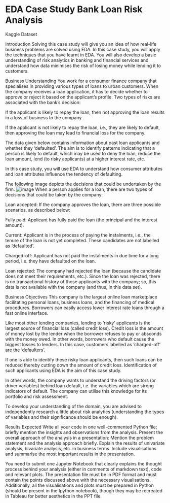 # EDA Case Study Bank Loan Risk Analysis
Kaggle Dataset

Introduction
Solving this case study will give you an idea of how real-life business problems are solved using EDA. In this case study, you will apply the techniques that you have learnt in EDA. You will also develop a basic understanding of risk analytics in banking and financial services and understand how data minimises the risk of losing money while lending it to customers.

  

Business Understanding
You work for a consumer finance company that specialises in providing various types of loans to urban customers. When the company receives a loan application, it has to decide whether to approve or reject it based on the applicant’s profile. Two types of risks are associated with the bank’s decision:

If the applicant is likely to repay the loan, then not approving the loan results in a loss of business to the company.

If the applicant is not likely to repay the loan, i.e., they are likely to default, then approving the loan may lead to financial loss for the company.

 

The data given below contains information about past loan applicants and whether they ‘defaulted’. The aim is to identify patterns indicating that a person is likely to default, which may be used to deny the loan, reduce the loan amount, lend (to risky applicants) at a higher interest rate, etc.

 

In this case study, you will use EDA to understand how consumer attributes and loan attributes influence the tendency of defaulting.

The following image depicts the decisions that could be undertaken by the firm.
![image](https://user-images.githubusercontent.com/68812779/218502286-fd228115-cd79-49d4-9efb-d167aaffbec8.png)
When a person applies for a loan, there are two types of decisions that could be taken by the company:

Loan accepted: If the company approves the loan, there are three possible scenarios, as described below:

Fully paid: Applicant has fully paid the loan (the principal and the interest amount).

Current: Applicant is in the process of paying the instalments, i.e., the tenure of the loan is not yet completed. These candidates are not labelled as ‘defaulted’.

Charged-off: Applicant has not paid the instalments in due time for a long period, i.e. they have defaulted on the loan.

Loan rejected: The company had rejected the loan (because the candidate does not meet their requirements, etc.). Since the loan was rejected, there is no transactional history of those applicants with the company; so, this data is not available with the company (and thus, in this data set).
 

Business Objectives
This company is the largest online loan marketplace facilitating personal loans, business loans, and the financing of medical procedures. Borrowers can easily access lower interest rate loans through a fast online interface.

 

Like most other lending companies, lending to ‘risky’ applicants is the largest source of financial loss (called credit loss). Credit loss is the amount of money lost by the lender when the borrower refuses to pay or absconds with the money owed. In other words, borrowers who default cause the biggest losses to lenders. In this case, customers labelled as ‘charged-off’ are the ‘defaulters’.

 

If one is able to identify these risky loan applicants, then such loans can be reduced thereby cutting down the amount of credit loss. Identification of such applicants using EDA is the aim of this case study.

 

In other words, the company wants to understand the driving factors (or driver variables) behind loan default, i.e. the variables which are strong indicators of default.  The company can utilise this knowledge for its portfolio and risk assessment. 


To develop your understanding of the domain, you are advised to independently research a little about risk analytics (understanding the types of variables and their significance should be enough).

Results Expected
Write all your code in one well-commented Python file; briefly mention the insights and observations from the analysis.
Present the overall approach of the analysis in a presentation: 
Mention the problem statement and the analysis approach briefly.
Explain the results of univariate analysis, bivariate analysis, etc. in business terms.
Include visualisations and summarise the most important results in the presentation.
 

You need to submit one Jupyter Notebook that clearly explains the thought process behind your analysis (either in comments of markdown text), code and relevant plots. The presentation file must be in PDF format and must contain the points discussed above with the necessary visualisations. Additionally, all the visualisations and plots must be prepared in Python (should be present in the Ipython notebook), though they may be recreated in Tableau for better aesthetics in the PPT file.

